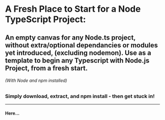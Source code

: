 # A Fresh Place to Start for a Node TypeScript Project:

## An empty canvas for any Node.ts project, without extra/optional dependancies or modules yet introduced, (excluding nodemon). Use as a template to begin any Typescript with Node.js Project, from a fresh start.

###### (With Node and npm installed)
### Simply download, extract, and npm install - then get stuck in!


***

#### Here...
